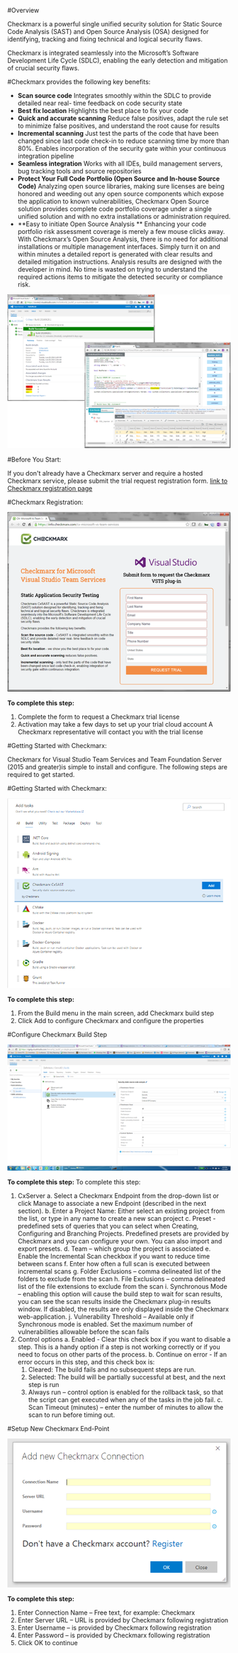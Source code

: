 #Overview

Checkmarx is a powerful single unified security solution for Static Source Code Analysis (SAST) and Open Source Analysis (OSA) designed for identifying, tracking and fixing technical and logical security flaws.

Checkmarx is integrated seamlessly into the Microsoft’s Software Development Life Cycle (SDLC), enabling
the early detection and mitigation of crucial security flaws.



#Checkmarx provides the following key benefits:

- **Scan source code**
Integrates smoothly within the SDLC to provide detailed near real- time feedback on code security state
- **Best fix location**
Highlights the best place to fix your code
- **Quick and accurate scanning**
Reduce false positives, adapt the rule set to minimize false positives, and understand the root cause
for results
- **Incremental scanning**
Just test the parts of the code that have been changed since last code check-in to reduce scanning time by
more than 80%. Enables incorporation of the security gate within your continuous integration pipeline
- **Seamless integration**
Works with all IDEs, build management servers, bug tracking tools and source repositories
- **Protect Your Full Code Portfolio (Open Source and In-house Source Code)**
Analyzing open source libraries, making sure licenses are being honored and weeding out any open source components which expose the application to known vulnerabilities,
Checkmarx Open Source solution provides complete code portfolio coverage under a single unified solution and with no extra installations or administration required.
- **Easy to initiate Open Source Analysis **
Enhancing your code portfolio risk assessment coverage is merely a few mouse clicks away. With Checkmarx’s Open Source Analysis, there is no need for additional installations or multiple management interfaces. Simply turn it on and within minutes a detailed report is generated with clear results and detailed mitigation instructions. Analysis results are designed with the developer in mind.
No time is wasted on trying to understand the required actions items to mitigate the detected security or compliance risk.




![image](images/sample1.png)



#Before You Start:

If you don't already have a Checkmarx server and require a hosted Checkmarx service, please submit the trial request registration form.
[link to Checkmarx registration page](https://info.checkmarx.com/cx-microsoft-vs-team-services)



#Checkmarx Registration:

![image](images/sample2.png)

**To complete this step:**
1.	Complete the form to request a Checkmarx trial license
2.	Activation may take a few days to set up your trial cloud account
    A Checkmarx representative will contact you with the trial license



#Getting Started with Checkmarx:

Checkmarx for Visual Studio Team Services and Team Foundation Server (2015 and greater)is simple to install and configure.
The following steps are required to get started.



#Getting Started with Checkmarx:

![image](images/sample3.png)

**To complete this step:**
1.	From the Build menu in the main screen, add Checkmarx build step
2.	Click Add to configure Checkmarx and configure the properties



#Configure Checkmarx Build Step

![image](images/sample4.png)

**To complete this step:**
To complete this step:
1.	CxServer
    a.	Select a Checkmarx Endpoint from the drop-down list or click Manage to associate a new Endpoint (described in the next section).
    b.	Enter a Project Name: Either select an existing project from the list, or type in any name to create a new scan project
    c.	Preset - predefined sets of queries that you can select when Creating, Configuring and Branching Projects. Predefined presets are provided by Checkmarx and you can configure your own. You can also import and export presets.
    d.	Team – which group the project is associated
    e.	Enable the Incremental Scan checkbox if you want to reduce time between scans
    f.	Enter how often a full scan is executed between incremental scans
    g.	Folder Exclusions – comma delineated list of the folders to exclude from the scan
    h.	File Exclusions – comma delineated list of the file extensions to exclude from the scan
    i.	Synchronous Mode – enabling this option will cause the build step to wait for scan results, you can see the scan results inside the Checkmarx plug-in results window. If disabled, the results are only displayed inside the Checkmarx web-application.
    j.	Vulnerability Threshold – Available only if Synchronous mode is enabled. Set the maximum number of vulnerabilities allowable before the scan fails
2.	Control options
    a.	Enabled - Clear this check box if you want to disable a step. This is a handy option if a step is not working correctly or if you need to focus on other parts of the process.
    b.	Continue on error - If an error occurs in this step, and this check box is:
      1.	Cleared: The build fails and no subsequent steps are run.
      2.	Selected: The build will be partially successful at best, and the next step is run
      3.	Always run – control option is enabled for the rollback task, so that the script can get executed when any of the tasks in the job fail.
    c.	Scan Timeout (minutes) – enter the number of minutes to allow the scan to run before timing out.



#Setup New Checkmarx End-Point

![image](images/sample5.png)

**To complete this step:**
1.	Enter Connection Name – Free text, for example: Checkmarx
2.	Enter Server URL – URL is provided by Checkmarx following registration
3.	Enter Username – is provided by Checkmarx following registration
4.	Enter Password – is provided by Checkmarx following registration
5.	Click OK to continue
